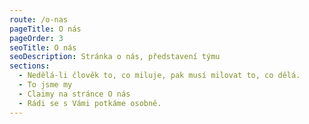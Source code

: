 ```yaml
---
route: /o-nas
pageTitle: O nás
pageOrder: 3
seoTitle: O nás
seoDescription: Stránka o nás, představení týmu
sections:
  - Nedělá-li člověk to, co miluje, pak musí milovat to, co dělá.
  - To jsme my
  - Claimy na stránce O nás
  - Rádi se s Vámi potkáme osobně.
---
```

